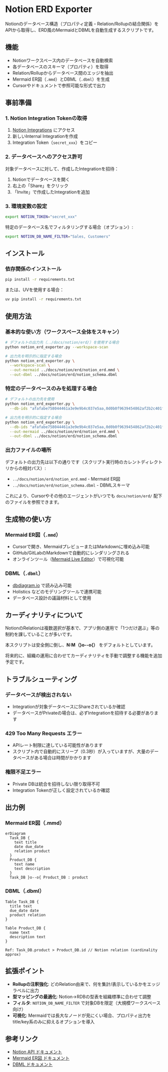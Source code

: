# Notion ERD Exporter

Notionのデータベース構造（プロパティ定義・Relation/Rollupの結合関係）をAPIから取得し、ERD風のMermaidとDBMLを自動生成するスクリプトです。

## 機能

- Notionワークスペース内のデータベースを自動検索
- 各データベースのスキーマ（プロパティ）を取得
- Relation/Rollupからデータベース間のエッジを抽出
- Mermaid ER図（`.mmd`）とDBML（`.dbml`）を生成
- Cursorやドキュメントで参照可能な形式で出力

## 事前準備

### 1. Notion Integration Tokenの取得

1. [Notion Integrations](https://www.notion.so/my-integrations) にアクセス
2. 新しいInternal Integrationを作成
3. Integration Token（`secret_xxx`）をコピー

### 2. データベースへのアクセス許可

対象データベースに対して、作成したIntegrationを招待：
1. Notionでデータベースを開く
2. 右上の「Share」をクリック
3. 「Invite」で作成したIntegrationを追加

### 3. 環境変数の設定

```bash
export NOTION_TOKEN="secret_xxx"
```

特定のデータベース名でフィルタリングする場合（オプション）:
```bash
export NOTION_DB_NAME_FILTER="Sales, Customers"
```

## インストール

### 依存関係のインストール

```bash
pip install -r requirements.txt
```

または、UVを使用する場合：
```bash
uv pip install -r requirements.txt
```

## 使用方法

### 基本的な使い方（ワークスペース全体をスキャン）

```bash
# デフォルトの出力先（../docs/notion/erd/）を使用する場合
python notion_erd_exporter.py --workspace-scan

# 出力先を明示的に指定する場合
python notion_erd_exporter.py \
  --workspace-scan \
  --out-mermaid ../docs/notion/erd/notion_erd.mmd \
  --out-dbml ../docs/notion/erd/notion_schema.dbml
```

### 特定のデータベースのみを処理する場合

```bash
# デフォルトの出力先を使用
python notion_erd_exporter.py \
  --db-ids "afafabe758044461a3e9e9b4c037e5aa,0d0b0f9639454862af2b2c401f229ca6"

# 出力先を明示的に指定する場合
python notion_erd_exporter.py \
  --db-ids "afafabe758044461a3e9e9b4c037e5aa,0d0b0f9639454862af2b2c401f229ca6" \
  --out-mermaid ../docs/notion/erd/notion_erd.mmd \
  --out-dbml ../docs/notion/erd/notion_schema.dbml
```

### 出力ファイルの場所

デフォルトの出力先は以下の通りです（スクリプト実行時のカレントディレクトリからの相対パス）:
- `../docs/notion/erd/notion_erd.mmd` - Mermaid ER図
- `../docs/notion/erd/notion_schema.dbml` - DBMLスキーマ

これにより、Cursorやその他のエージェントがいつでも `docs/notion/erd/` 配下のファイルを参照できます。

## 生成物の使い方

### Mermaid ER図（`.mmd`）

- Cursorで開き、MermaidプレビューまたはMarkdownに埋め込み可能
- GitHub/GitLabのMarkdownで自動的にレンダリングされる
- オンラインツール（[Mermaid Live Editor](https://mermaid.live/)）で可視化可能

### DBML（`.dbml`）

- [dbdiagram.io](https://dbdiagram.io/) で読み込み可能
- Holistics などのモデリングツールで連携可能
- データベース設計の議論材料として使用

## カーディナリティについて

NotionのRelationは複数選択が基本で、アプリ側の運用で「1つだけ選ぶ」等の制約を課していることが多いです。

本スクリプトは安全側に倒し、**N:M（}o--o{）** をデフォルトとしています。

将来的に、組織の運用に合わせてカーディナリティを手動で調整する機能を追加予定です。

## トラブルシューティング

### データベースが検出されない

- Integrationが対象データベースにShareされているか確認
- データベースがPrivateの場合は、必ずIntegrationを招待する必要があります

### 429 Too Many Requests エラー

- APIレート制限に達している可能性があります
- スクリプト内で自動的にスリープ（0.3秒）が入っていますが、大量のデータベースがある場合は時間がかかります

### 権限不足エラー

- Private DBは統合を招待しない限り取得不可
- Integration Tokenが正しく設定されているか確認

## 出力例

### Mermaid ER図（.mmd）

```mermaid
erDiagram
  Task_DB {
    text title
    date due_date
    relation product
  }
  Product_DB {
    text name
    text description
  }
  Task_DB }o--o{ Product_DB : product
```

### DBML（.dbml）

```dbml
Table Task_DB {
  title text
  due_date date
  product relation
}

Table Product_DB {
  name text
  description text
}

Ref: Task_DB.product > Product_DB.id // Notion relation (cardinality approx)
```

## 拡張ポイント

- **Rollupの注釈強化**: どのRelation由来で、何を集計/表示しているかをエッジラベルに出力
- **型マッピングの最適化**: Notion→RDBの型表を組織標準に合わせて調整
- **フィルタ**: `NOTION_DB_NAME_FILTER` で対象DBを限定（大規模ワークスペース向け）
- **可視化**: Mermaidでは長大なノードが見にくい場合、プロパティ出力をtitle/key系のみに抑えるオプションを導入

## 参考リンク

- [Notion API ドキュメント](https://developers.notion.com/reference)
- [Mermaid ER図 ドキュメント](https://mermaid.js.org/syntax/entityRelationshipDiagram.html)
- [DBML ドキュメント](https://dbml.dbdiagram.io/home)

